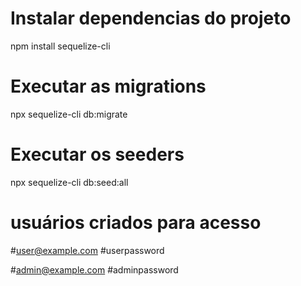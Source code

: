 # Instalar dependencias do projeto
npm install sequelize-cli

# Executar as migrations
npx sequelize-cli db:migrate

# Executar os seeders
npx sequelize-cli db:seed:all

# usuários criados para acesso
#user@example.com
#userpassword

#admin@example.com
#adminpassword